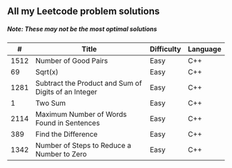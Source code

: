 ## All my Leetcode problem solutions

##### Note: _These may not be the most optimal solutions_

| #    | Title                                                | Difficulty | Language |
| ---- | ---------------------------------------------------- | ---------- | -------- |
| 1512 | Number of Good Pairs                                 | Easy       | C++      |
| 69   | Sqrt(x)                                              | Easy       | C++      |
| 1281 | Subtract the Product and Sum of Digits of an Integer | Easy       | C++      |
| 1    | Two Sum                                              | Easy       | C++      |
| 2114 | Maximum Number of Words Found in Sentences           | Easy       | C++      |
| 389  | Find the Difference                                  | Easy       | C++      |
| 1342 | Number of Steps to Reduce a Number to Zero           | Easy       | C++      |
